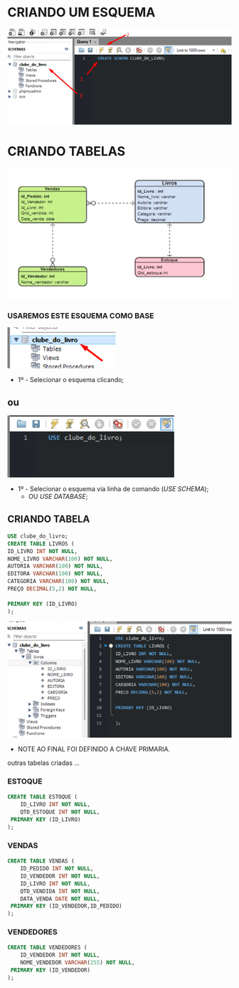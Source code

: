 # CRIANDO UM ESQUEMA

![SCHEMA](img/CRIANDO%20SCHEMA.png)

# CRIANDO TABELAS

![CLUBE](img/table_base1.png)
### USAREMOS ESTE ESQUEMA COMO BASE

![selecSchema](img/select%20schema.png)
- 1º - Selecionar o esquema clicando;
## ou
![selectSchema](img/select%20schema2.png)
- 1º - Selecionar o esquema via linha de comando (_USE SCHEMA_);
    - OU _USE DATABASE_;


## CRIANDO TABELA

```sql
USE clube_do_livro;
CREATE TABLE LIVROS (
ID_LIVRO INT NOT NULL,
NOME_LIVRO VARCHAR(100) NOT NULL,
AUTORIA VARCHAR(100) NOT NULL,
EDITORA VARCHAR(100) NOT NULL,
CATEGORIA VARCHAR(100) NOT NULL,
PREÇO DECIMAL(5,2) NOT NULL,

PRIMARY KEY (ID_LIVRO)
);
```

![primaryTable](img/PRIMEIRATABLE.png)

- NOTE AO FINAL FOI DEFINIDO  A CHAVE PRIMARIA.


outras tabelas criadas ...
### ESTOQUE
````sql
CREATE TABLE ESTOQUE (
    ID_LIVRO INT NOT NULL,
    QTD_ESTOQUE INT NOT NULL,
 PRIMARY KEY (ID_LIVRO)
);

````
### VENDAS
````sql
CREATE TABLE VENDAS (
    ID_PEDIDO INT NOT NULL,
    ID_VENDEDOR INT NOT NULL,
    ID_LIVRO INT NOT NULL,
    QTD_VENDIDA INT NOT NULL,
    DATA_VENDA DATE NOT NULL,
 PRIMARY KEY (ID_VENDEDOR,ID_PEDIDO)
);
````
### VENDEDORES
````sql
CREATE TABLE VENDEDORES (
    ID_VENDEDOR INT NOT NULL,
    NOME_VENDEDOR VARCHAR(255) NOT NULL,
 PRIMARY KEY (ID_VENDEDOR)
);
````